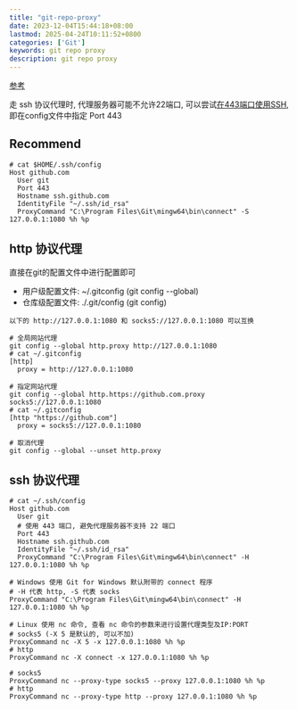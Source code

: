 ```yaml
---
title: "git-repo-proxy"
date: 2023-12-04T15:44:18+08:00
lastmod: 2025-04-24T10:11:52+0800
categories: ['Git']
keywords: git repo proxy
description: git repo proxy
---
```


[参考](https://ericclose.github.io/git-proxy-config.html)

走 ssh 协议代理时, 代理服务器可能不允许22端口, 可以尝试[在443端口使用SSH](https://docs.github.com/zh/authentication/troubleshooting-ssh/using-ssh-over-the-https-port), 即在config文件中指定 Port 443

## Recommend

```shell
# cat $HOME/.ssh/config
Host github.com
  User git
  Port 443
  Hostname ssh.github.com
  IdentityFile "~/.ssh/id_rsa"
  ProxyCommand "C:\Program Files\Git\mingw64\bin\connect" -S 127.0.0.1:1080 %h %p
```

## http 协议代理

直接在git的配置文件中进行配置即可

- 用户级配置文件: ~/.gitconfig (git config --global)
- 仓库级配置文件: ./.git/config (git config)

```shell
以下的 http://127.0.0.1:1080 和 socks5://127.0.0.1:1080 可以互换

# 全局网站代理
git config --global http.proxy http://127.0.0.1:1080
# cat ~/.gitconfig
[http]
  proxy = http://127.0.0.1:1080

# 指定网站代理
git config --global http.https://github.com.proxy socks5://127.0.0.1:1080
# cat ~/.gitconfig
[http "https://github.com"]
  proxy = socks5://127.0.0.1:1080

# 取消代理
git config --global --unset http.proxy
```

## ssh 协议代理

```shell
# cat ~/.ssh/config
Host github.com
  User git
  # 使用 443 端口, 避免代理服务器不支持 22 端口
  Port 443
  Hostname ssh.github.com
  IdentityFile "~/.ssh/id_rsa"
  ProxyCommand "C:\Program Files\Git\mingw64\bin\connect" -H 127.0.0.1:1080 %h %p

# Windows 使用 Git for Windows 默认附带的 connect 程序
# -H 代表 http, -S 代表 socks
ProxyCommand "C:\Program Files\Git\mingw64\bin\connect" -H 127.0.0.1:1080 %h %p

# Linux 使用 nc 命令, 查看 nc 命令的参数来进行设置代理类型及IP:PORT
# socks5 (-X 5 是默认的, 可以不加)
ProxyCommand nc -X 5 -x 127.0.0.1:1080 %h %p
# http
ProxyCommand nc -X connect -x 127.0.0.1:1080 %h %p

# socks5
ProxyCommand nc --proxy-type socks5 --proxy 127.0.0.1:1080 %h %p
# http
ProxyCommand nc --proxy-type http --proxy 127.0.0.1:1080 %h %p
```

